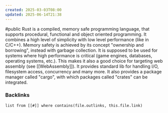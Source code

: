 ```yaml
---
created: 2025-03-03T08:00
updated: 2025-06-14T21:38
---
```

#public 
Rust is a compiled, memory safe programming language, that supports procedural, functional and object oriented programming. It combines a high level of simplicity with low level performance (like in C/C++). Memory safety is achieved by its concept "ownership and borrowing", instead with garbage collection.
It is supposed to be used for systems where high performance is critical (game engines, databases, operating systems, etc.). This makes it also a good choice for targeting web assembly (see [[WebAssembly]]). 
It provides standard lib for handling I/O, filesystem access, concurrency and many more. It also provides a package manager called "cargo", with which packages called "crates" can be integrated.



### Backlinks
```dataview 
list from [[#]] where contains(file.outlinks, this.file.link)
```

